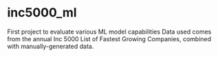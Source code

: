# inc5000_ml
First project to evaluate various ML model capabilities
Data used comes from the annual Inc 5000 List of Fastest Growing Companies, combined with manually-generated data.
